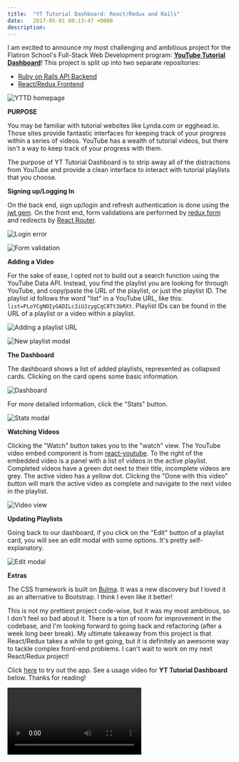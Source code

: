 ```yaml
---
title:  "YT Tutorial Dashboard: React/Redux and Rails"
date:   2017-05-01 00:13:47 +0000
description: 
---
```



I am excited to announce my most challenging and ambitious project for the Flatiron School's Full-Stack Web Development program: [**YouTube Tutorial Dashboard**](https://yttd.herokuapp.com/)! This project is split up into two separate repositories:

- [Ruby on Rails API Backend](https://github.com/BeejLuig/yt-tutorial-dashboard)
- [React/Redux Frontend](https://github.com/BeejLuig/react-yt-tutorial-dashboard)

![YTTD homepage](http://bjcantlupe.com/img/yttd-home.png)

**PURPOSE**

You may be familiar with tutorial websites like Lynda.com or egghead.io. Those sites provide fantastic interfaces for keeping track of your progress within a series of videos. YouTube has a wealth of tutorial videos, but there isn't a way to keep track of your progress with them. 

The purpose of YT Tutorial Dashboard is to strip away all of the distractions from YouTube and provide a clean interface to interact with tutorial playlists that you choose. 


**Signing up/Logging In**

On the back end, sign up/login and refresh authentication is done using the [jwt gem](https://github.com/jwt/ruby-jwt). On the front end, form validations are performed by [redux form](http://redux-form.com/6.6.3/) and redirects by [React Router](https://reacttraining.com/react-router/web/api/Redirect). 

![Login error](http://bjcantlupe.com/img/yttd-loginerror.png)

![Form validation](http://bjcantlupe.com/img/yttd-formvalidation.png)

**Adding a Video**

For the sake of ease, I opted not to build out a search function using the YouTube Data API. Instead, you find the playlist you are looking for through YouTube, and copy/paste the URL of the playlist, or just the playlist ID. The playlist id follows the word "list" in a YouTube URL, like this: `list=PLoYCgNOIyGADILc3iUJzygCqC8Tt3bRXt`. Playlist IDs can be found in the URL of a playlist or a video within a playlist. 

![Adding a playlist URL](http://bjcantlupe.com/img/yttd-playlistid.png)

![New playlist modal](http://bjcantlupe.com/img/yttd-newplaylistmodal.png)

**The Dashboard**

The dashboard shows a list of added playlists, represented as collapsed cards. Clicking on the card opens some basic information. 

![Dashboard](http://bjcantlupe.com/img/yttd-dashboard.png)

For more detailed information, click the "Stats" button. 

![Stats modal](http://bjcantlupe.com/img/yttd-statsmodal.png)

**Watching Videos**

Clicking the "Watch" button takes you to the "watch" view. The YouTube video embed component is from [react-youtube](https://www.npmjs.com/package/react-youtube). To the right of the embedded video is a panel with a list of videos in the active playlist. Completed videos have a green dot next to their title, incomplete videos are grey. The active video has a yellow dot. Clicking the "Done with this video" button will mark the active video as complete and navigate to the next video in the playlist. 

![Video view](http://bjcantlupe.com/img/yttd-watch.png)

**Updating Playlists**

Going back to our dashboard, if you click on the "Edit" button of a playlist card, you will see an edit modal with some options. It's pretty self-explanatory.

![Edit modal](http://bjcantlupe.com/img/yttd-editmodal.png)


**Extras**

The CSS framework is built on [Bulma](http://bulma.io/). It was a new discovery but I loved it as an alternative to Bootstrap. I think I even like it better! 

This is not my prettiest project code-wise, but it was my most ambitious, so I don't feel so bad about it. There is a ton of room for improvement in the codebase, and I'm looking forward to going back and refactoring (after a week long beer break). My ultimate takeaway from this project is that React/Redux takes a while to get going, but it is definitely an awesome way to tackle complex front-end problems. I can't wait to work on my next React/Redux project!

Click [here](https://yttd.herokuapp.com/) to try out the app. See a usage video for **YT Tutorial Dashboard** below. Thanks for reading!

<video controls>
  <source src="http://bjcantlupe.com/img/yttd-addingaplaylist.mp4" type="video/mp4">
  Your browser does not support the video tag.
</video>




